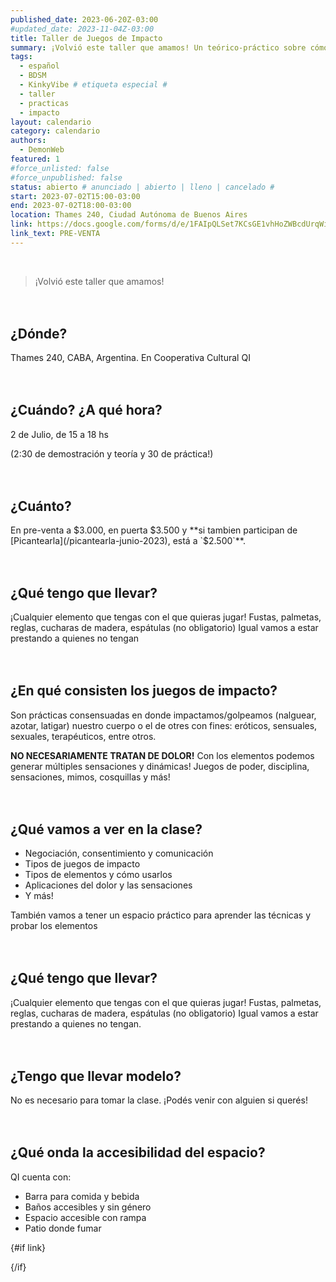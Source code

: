 ```yaml
---
published_date: 2023-06-20Z-03:00
#updated_date: 2023-11-04Z-03:00
title: Taller de Juegos de Impacto
summary: ¡Volvió este taller que amamos! Un teórico-práctico sobre cómo impactamos / golpeamos / nalgueamos / azotamos / latigamos nuestro cuelpo o el de otres con fines eróticos, sensuales, sexuales, o terapéuticos.
tags:
  - español
  - BDSM
  - KinkyVibe # etiqueta especial #
  - taller
  - practicas
  - impacto
layout: calendario
category: calendario
authors:
  - DemonWeb
featured: 1
#force_unlisted: false
#force_unpublished: false
status: abierto # anunciado | abierto | lleno | cancelado #
start: 2023-07-02T15:00-03:00
end: 2023-07-02T18:00-03:00
location: Thames 240, Ciudad Autónoma de Buenos Aires
link: https://docs.google.com/forms/d/e/1FAIpQLSet7KCsGE1vhHoZWBcdUrqWim_Xv5NbjS0TTPFK7MQ3wAn4Gw/viewform
link_text: PRE-VENTA
---
```


<script>
    import i1 from '$lib/posts/media/taller-impacto-junio-2023/1.jpg'
    import i2 from '$lib/posts/media/taller-impacto-junio-2023/2.jpg'
</script>

<div class="col-2">
<img alt="" src="{i1}" />
<img alt="" src="{i2}" />
</div>

> ¡Volvió este taller que amamos!

## ¿Dónde?

Thames 240, CABA, Argentina. En Cooperativa Cultural QI

## ¿Cuándo? ¿A qué hora?

2 de Julio, de 15 a 18 hs

(2:30 de demostración y teoría y 30 de práctica!)

## ¿Cuánto?

En pre-venta a $3.000, en puerta $3.500 y **si tambien participan de [Picantearla](/picantearla-junio-2023), está a `$2.500`**.

## ¿Qué tengo que llevar?

¡Cualquier elemento que tengas con el que quieras jugar! Fustas, palmetas, reglas, cucharas de madera, espátulas (no obligatorio) Igual vamos a estar prestando a quienes no tengan

## ¿En qué consisten los juegos de impacto?

Son prácticas consensuadas en donde impactamos/golpeamos (nalguear, azotar, latigar) nuestro cuerpo o el de otres con fines: eróticos, sensuales, sexuales, terapéuticos, entre otros.

**NO NECESARIAMENTE TRATAN DE DOLOR!** Con los elementos podemos generar múltiples sensaciones y dinámicas! Juegos de poder, disciplina, sensaciones, mimos, cosquillas y más!

## ¿Qué vamos a ver en la clase?

- Negociación, consentimiento y comunicación
- Tipos de juegos de impacto
- Tipos de elementos y cómo usarlos
- Aplicaciones del dolor y las sensaciones
- Y más!

También vamos a tener un espacio práctico para aprender las técnicas y probar los elementos

## ¿Qué tengo que llevar?

¡Cualquier elemento que tengas con el que quieras jugar!
Fustas, palmetas, reglas, cucharas de madera, espátulas (no obligatorio) Igual vamos a estar prestando a quienes no tengan.

## ¿Tengo que llevar modelo?

No es necesario para tomar la clase. ¡Podés venir con alguien si querés!

## ¿Qué onda la accesibilidad del espacio?

QI cuenta con:

- Barra para comida y bebida
- Baños accesibles y sin género
- Espacio accesible con rampa
- Patio donde fumar

{#if link}

{/if}

<style>
    h2 {
        margin-top: 3em;
    }
    .cta {
      background: var(--1);
      padding: .5em 1em;
      color: white;
      font-weight: bold;
      border-radius: .3em;
      margin-inline: auto;
      display: block;
      width: 7em;
      text-align: center;
      /* translate: 6em; */
      font-size: var(--step-4);
      text-decoration: none;
      margin-top: 2em;
      transition: 200ms;
      box-shadow: 0 0 0 0;
    }
    .cta:hover {
      scale: 1.1;
      /* filter: brightness(1.05); */
      box-shadow: .6em .6em 1em rgba(0,0,0,.1);
    }
    a {
      color: #222;
      /* text-decoration: none; */
      text-decoration-color: var(--1);
    }
</style>
